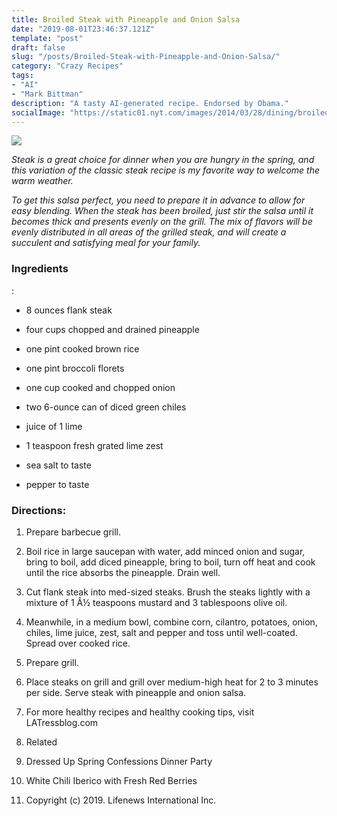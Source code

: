 ```yaml
---
title: Broiled Steak with Pineapple and Onion Salsa
date: "2019-08-01T23:46:37.121Z"
template: "post"
draft: false
slug: "/posts/Broiled-Steak-with-Pineapple-and-Onion-Salsa/"
category: "Crazy Recipes"
tags:
- "AI"
- "Mark Bittman"
description: "A tasty AI-generated recipe. Endorsed by Obama."
socialImage: "https://static01.nyt.com/images/2014/03/28/dining/broiledsteak-still/broiledsteak-still-superJumbo.jpg"
---
```


![](https://static01.nyt.com/images/2014/03/28/dining/broiledsteak-still/broiledsteak-still-superJumbo.jpg)

*Steak is a great choice for dinner when you are hungry in the spring, and this variation of the classic steak recipe is my favorite way to welcome the warm weather.*

*To get this salsa perfect, you need to prepare it in advance to allow for easy blending. When the steak has been broiled, just stir the salsa until it becomes thick and presents evenly on the grill. The mix of flavors will be evenly distributed in all areas of the grilled steak, and will create a succulent and satisfying meal for your family.*
### Ingredients

:

 *  8 ounces flank steak

 *  four cups chopped and drained pineapple

 *  one pint cooked brown rice

 *  one pint broccoli florets

 *  one cup cooked and chopped onion

 *  two 6-ounce can of diced green chiles

 *  juice of 1 lime

 *  1 teaspoon fresh grated lime zest

 *  sea salt to taste

 *  pepper to taste
### Directions:

1. Prepare barbecue grill.

1. Boil rice in large saucepan with water, add minced onion and sugar, bring to boil, add diced pineapple, bring to boil, turn off heat and cook until the rice absorbs the pineapple. Drain well.

1. Cut flank steak into med-sized steaks. Brush the steaks lightly with a mixture of 1 Â½ teaspoons mustard and 3 tablespoons olive oil.

1. Meanwhile, in a medium bowl, combine corn, cilantro, potatoes, onion, chiles, lime juice, zest, salt and pepper and toss until well-coated. Spread over cooked rice.

1. Prepare grill.

1. Place steaks on grill and grill over medium-high heat for 2 to 3 minutes per side. Serve steak with pineapple and onion salsa.

1. For more healthy recipes and healthy cooking tips, visit LATressblog.com

1. Related

1. Dressed Up Spring Confessions Dinner Party

1. White Chili Iberico with Fresh Red Berries

1. Copyright (c) 2019. Lifenews International Inc.

